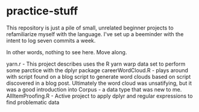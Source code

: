 # practice-stuff

This repository is just a pile of small, unrelated beginner projects to refamiliarize myself with the language. I've set up a beeminder with the intent to log seven commits a week. 

In other words, nothing to see here. Move along.

yarn.r - This project describes uses the R yarn warp data set to perform some parctice with the dplyr package
careerWordCloud.R - plays around with script found on a blog script to generate word clouds based on script discovered in a blog post. Ultimately the word cloud was unsatifying, but it was a good introduction into Corpus - a data type that was new to me.
AllItemProofing.R - Active project to apply dplyr and regular expressions to find problematic data
